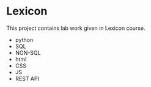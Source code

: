 # Lexicon

This project contains lab work given in Lexicon course.

* python
* SQL
* NON-SQL
* html
* CSS
* JS
* REST API
  
